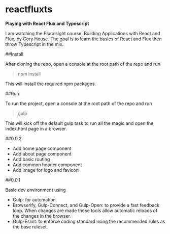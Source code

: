 # reactfluxts
**Playing with React Flux and Typescript**

I am watching the Pluralsight course, Building Applications with React and Flux, by Cory House. The goal is to learn the basics of React and Flux then throw Typescript in the mix.

##Install

After cloning the repo, open a console at the root path of the repo and run

>npm install

This will install the required npm packages.

##Run

To run the project, open a console at the root path of the repo and run

>gulp

This will kick off the default gulp task to run all the magic and open the index.html page in a browser.

##0.0.2

- Add home page component
- Add about page component
- Add basic routing
- Add common header component
- Add image for logo and favicon

##0.0.1

Basic dev environment using 

- Gulp: for automation.
- Browserify, Gulp-Connect, and Gulp-Open: to provide a fast feedback loop. When changes are made these tools allow automatic reloads of the changes in the browser.
- Gulp-Eslint: to enforce coding standard using the recommended rules as the base ruleset.